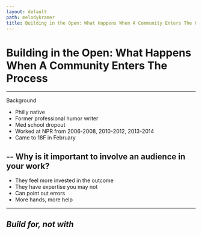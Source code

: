 ```yaml
---
layout: default
path: melodykramer
title: Building in the Open: What Happens When A Community Enters The Process
---
```


# Building in the Open: What Happens When A Community Enters The Process
---
Background

* Philly native
* Former professional humor writer
* Med school dropout
* Worked at NPR from 2006-2008, 2010-2012, 2013-2014
* Came to 18F in February

--
Why is it important to involve an audience in your work?
--
* They feel more invested in the outcome
* They have expertise you may not
* Can point out errors
* More hands, more help
---
*Build for, not with*
--

